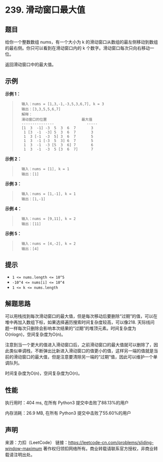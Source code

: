 # 239. 滑动窗口最大值

## 题目

给你一个整数数组 nums，有一个大小为 k 的滑动窗口从数组的最左侧移动到数组的最右侧。你只可以看到在滑动窗口内的 k 个数字。滑动窗口每次只向右移动一位。

返回滑动窗口中的最大值。

## 示例

**示例 1：**

>       输入：nums = [1,3,-1,-3,5,3,6,7], k = 3
>       输出：[3,3,5,5,6,7]
>       解释：
>       滑动窗口的位置                最大值
>       ---------------               -----
>       [1  3  -1] -3  5  3  6  7       3
>        1 [3  -1  -3] 5  3  6  7       3
>        1  3 [-1  -3  5] 3  6  7       5
>        1  3  -1 [-3  5  3] 6  7       5
>        1  3  -1  -3 [5  3  6] 7       6
>        1  3  -1  -3  5 [3  6  7]      7

**示例 2：**

>       输入：nums = [1], k = 1
>       输出：[1]

**示例 3：**

>       输入：nums = [1,-1], k = 1
>       输出：[1,-1]

**示例 4：**

>       输入：nums = [9,11], k = 2
>       输出：[11]

**示例 5：**

>       输入：nums = [4,-2], k = 2
>       输出：[4]

## 提示

* `1 <= nums.length <= 10^5`
* `-10^4 <= nums[i] <= 10^4`
* `1 <= k <= nums.length`

## 解题思路

可以用栈找到每次滑动窗口的最大值，但是每次移动后要删除“过期”的值，可以在堆中再加入数组下标，如果选择遍历搜索时间复杂度较高，可以像218. 天际线问题一样每次只删除会影响本次结果的“过期”的堆顶元素。时间复杂度为O(nlogn)，空间复杂度为O(n)。

注意到当一个更大的值进入滑动窗口后，之前滑动窗口的最大值就可以删除了，因此类似单调栈，不断弹出比新进入滑动窗口的值更小的值，这样另一端的值就是当前的滑动窗口的最大值，但是注意要清除另一端的“过期”值，因此可以维护一个单调队列。

时间复杂度为O(n)，空间复杂度为O(n)。

## 性能

执行用时：404 ms, 在所有 Python3 提交中击败了88.13%的用户

内存消耗：26.9 MB, 在所有 Python3 提交中击败了55.60%的用户

## 声明

来源：力扣（LeetCode）
链接：https://leetcode-cn.com/problems/sliding-window-maximum
著作权归领扣网络所有。商业转载请联系官方授权，非商业转载请注明出处。